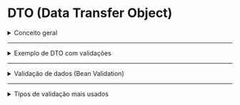 # DTO (Data Transfer Object)

<details>
<summary>Conceito geral</summary>

Um **DTO (Data Transfer Object)** é um objeto simples usado para **transportar dados** entre as camadas da aplicação.  
Diferente da Entity, o DTO **não representa uma tabela** e **não possui lógica de negócio**.

É comum usar DTOs para:
- Receber dados da requisição (POST, PUT);
- Retornar dados para o cliente (GET);
- Proteger a aplicação contra exposição direta das entidades.

</details>

--------------------------------------------------------------------

<details>
<summary>Exemplo de DTO com validações</summary>

    package br.com.backend.Backend_satc.arquitetura1.dto;

    import jakarta.validation.constraints.Email;
    import jakarta.validation.constraints.NotBlank;
    import jakarta.validation.constraints.Size;

    public class ClienteDTO {

        @NotBlank(message = "O nome é obrigatório")
        @Size(min = 3, max = 100, message = "O nome deve ter entre 3 e 100 caracteres")
        private String nome;

        @NotBlank(message = "O CPF é obrigatório")
        @Size(min = 11, max = 11, message = "O CPF deve ter 11 dígitos")
        private String cpf;

        @NotBlank(message = "O e-mail é obrigatório")
        @Email(message = "E-mail inválido")
        private String email;

        @NotBlank(message = "O endereço é obrigatório")
        private String endereco;

        public ClienteDTO() {}
    }

Explicação:
- As validações são feitas com anotações do **Jakarta Bean Validation**.
- Essas regras são aplicadas automaticamente quando o DTO é usado em um controller com `@Valid`.

</details>

--------------------------------------------------------------------

<details>
<summary>Validação de dados (Bean Validation)</summary>

O Spring valida automaticamente os campos de um DTO quando ele é recebido por um endpoint com `@Valid`.

Exemplo:

    @PostMapping("/clientes")
    public ResponseEntity<Cliente> criarCliente(@Valid @RequestBody ClienteDTO dto) {
        Cliente cliente = clienteMapper.toEntity(dto);
        Cliente salvo = clienteService.salvar(cliente);
        return ResponseEntity.ok(salvo);
    }

O `@Valid` garante que o Spring valide o DTO **antes de chamar o método**.  
Se algum campo violar as regras (ex: CPF vazio, e-mail inválido),  
a requisição é automaticamente rejeitada com o código **400 Bad Request**.

</details>

--------------------------------------------------------------------

<details>
<summary>Tipos de validação mais usados</summary>

| Anotação | Função |
|-----------|--------|
| `@NotNull` | O campo não pode ser nulo. |
| `@NotEmpty` | O campo não pode ser nulo nem vazio. |
| `@NotBlank` | O campo não pode ser vazio nem conter apenas espaços. |
| `@Size(min, max)` | Restringe o tamanho do texto. |
| `@Email` | Verifica se o formato do e-mail é válido. |
| `@Min`, `@Max`, `@Positive` | Valida valores numéricos. |
| `@Past`, `@Future` | Valida datas. |

</details>
